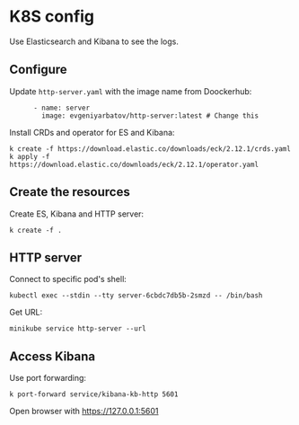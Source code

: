 # K8S config

Use Elasticsearch and Kibana to see the logs.

## Configure

Update `http-server.yaml` with the image name from Doockerhub:

```
      - name: server
        image: evgeniyarbatov/http-server:latest # Change this
```

Install CRDs and operator for ES and Kibana:

```
k create -f https://download.elastic.co/downloads/eck/2.12.1/crds.yaml
k apply -f https://download.elastic.co/downloads/eck/2.12.1/operator.yaml
```

## Create the resources

Create ES, Kibana and HTTP server:

```
k create -f .
```

## HTTP server

Connect to specific pod's shell:

```
kubectl exec --stdin --tty server-6cbdc7db5b-2smzd -- /bin/bash
```

Get URL:

```
minikube service http-server --url
```

## Access Kibana

Use port forwarding:

```
k port-forward service/kibana-kb-http 5601 
```

Open browser with https://127.0.0.1:5601